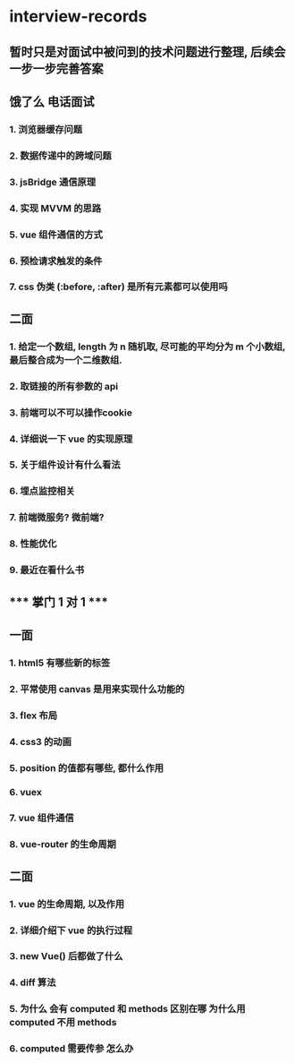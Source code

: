 # interview-records

## 暂时只是对面试中被问到的技术问题进行整理, 后续会一步一步完善答案

## 饿了么 电话面试

### 1. 浏览器缓存问题

### 2. 数据传递中的跨域问题

### 3. jsBridge 通信原理

### 4. 实现 MVVM 的思路

### 5. vue 组件通信的方式

### 6. 预检请求触发的条件

### 7. css 伪类 (:before, :after) 是所有元素都可以使用吗

##  二面

### 1. 给定一个数组, length 为 n 随机取, 尽可能的平均分为 m 个小数组, 最后整合成为一个二维数组.

### 2. 取链接的所有参数的 api 

### 3. 前端可以不可以操作cookie

### 4. 详细说一下 vue 的实现原理

### 5. 关于组件设计有什么看法

### 6. 埋点监控相关

### 7. 前端微服务? 微前端?

### 8. 性能优化

### 9. 最近在看什么书


## *** 掌门 1 对 1 ***

## 一面

### 1. html5 有哪些新的标签

### 2. 平常使用 canvas 是用来实现什么功能的

### 3. flex 布局

### 4. css3 的动画

### 5. position 的值都有哪些, 都什么作用

### 6. vuex

### 7. vue 组件通信

### 8. vue-router 的生命周期

## 二面

### 1. vue 的生命周期, 以及作用

### 2. 详细介绍下 vue 的执行过程

### 3. new Vue() 后都做了什么

### 4. diff 算法

### 5. 为什么 会有 computed 和 methods 区别在哪 为什么用 computed 不用 methods

### 6. computed 需要传参 怎么办
